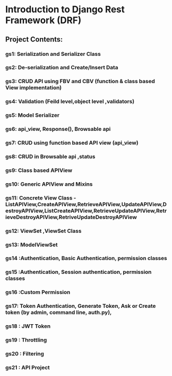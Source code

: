 # Introduction to Django Rest Framework (DRF)
  


## Project Contents:
### gs1: Serialization and Serializer Class

### gs2: De-serialization and Create/Insert Data

### gs3: CRUD API using FBV and CBV (function  & class based View implementation)

### gs4: Validation (Feild level,object level ,validators)

### gs5: Model Serializer  

### gs6: api_view, Response(), Browsable api

### gs7: CRUD using function based API view (api_view)

### gs8: CRUD in Browsable api ,status 

### gs9: Class based APIView 

### gs10: Generic APIView and Mixins

### gs11: Concrete View Class -ListAPIView,CreateAPIView,RetrieveAPIView,UpdateAPIView,DestroyAPIView,ListCreateAPIView,RetrieveUpdateAPIView,RetrieveDestroyAPIView,RetriveUpdateDestroyAPIView

### gs12: ViewSet ,ViewSet Class

### gs13: ModelViewSet

### gs14 :Authentication, Basic Authentication, permission classes 

### gs15 :Authentication, Session authentication, permission classes 

### gs16 :Custom Permission

### gs17: Token Authentication, Generate Token, Ask or Create token (by admin, command line, auth.py), 

### gs18 : JWT Token

### gs19 : Throttling

### gs20 : Filtering

### gs21 : API Project




                                    
